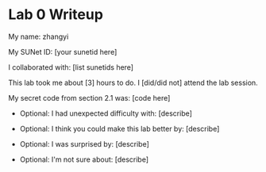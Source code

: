 Lab 0 Writeup
=============

My name: zhangyi

My SUNet ID: [your sunetid here]

I collaborated with: [list sunetids here]

This lab took me about [3] hours to do. I [did/did not] attend the lab session.

My secret code from section 2.1 was: [code here]

- Optional: I had unexpected difficulty with: [describe]

- Optional: I think you could make this lab better by: [describe]

- Optional: I was surprised by: [describe]

- Optional: I'm not sure about: [describe]
